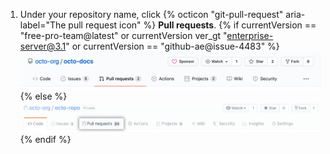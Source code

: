 1. Under your repository name, click {% octicon "git-pull-request" aria-label="The pull request icon" %} **Pull requests**.
    {% if currentVersion == "free-pro-team@latest" or currentVersion ver_gt "enterprise-server@3.1" or currentVersion == "github-ae@issue-4483" %}
    ![Issues and pull requests tab selection](/assets/images/help/repository/repo-tabs-pull-requests.png){% else %}
    ![Issues tab](/assets/images/enterprise/3.1/help/repository/repo-tabs-pull-requests.png){% endif %}
